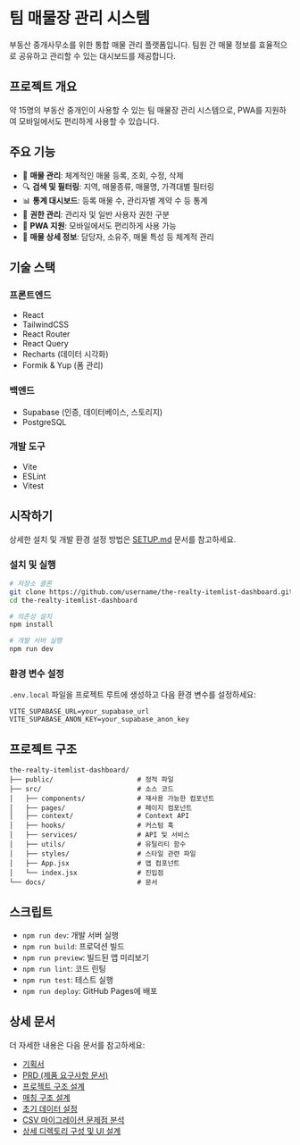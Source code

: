 # 팀 매물장 관리 시스템

부동산 중개사무소를 위한 통합 매물 관리 플랫폼입니다. 팀원 간 매물 정보를 효율적으로 공유하고 관리할 수 있는 대시보드를 제공합니다.

## 프로젝트 개요

약 15명의 부동산 중개인이 사용할 수 있는 팀 매물장 관리 시스템으로, PWA를 지원하여 모바일에서도 편리하게 사용할 수 있습니다.

## 주요 기능

- 🏢 **매물 관리**: 체계적인 매물 등록, 조회, 수정, 삭제
- 🔍 **검색 및 필터링**: 지역, 매물종류, 매물명, 가격대별 필터링
- 📊 **통계 대시보드**: 등록 매물 수, 관리자별 계약 수 등 통계
- 👥 **권한 관리**: 관리자 및 일반 사용자 권한 구분
- 📱 **PWA 지원**: 모바일에서도 편리하게 사용 가능
- 📝 **매물 상세 정보**: 담당자, 소유주, 매물 특성 등 체계적 관리

## 기술 스택

### 프론트엔드
- React
- TailwindCSS
- React Router
- React Query
- Recharts (데이터 시각화)
- Formik & Yup (폼 관리)

### 백엔드
- Supabase (인증, 데이터베이스, 스토리지)
- PostgreSQL

### 개발 도구
- Vite
- ESLint
- Vitest

## 시작하기

상세한 설치 및 개발 환경 설정 방법은 [SETUP.md](./SETUP.md) 문서를 참고하세요.

### 설치 및 실행

```bash
# 저장소 클론
git clone https://github.com/username/the-realty-itemlist-dashboard.git
cd the-realty-itemlist-dashboard

# 의존성 설치
npm install

# 개발 서버 실행
npm run dev
```

### 환경 변수 설정

`.env.local` 파일을 프로젝트 루트에 생성하고 다음 환경 변수를 설정하세요:

```
VITE_SUPABASE_URL=your_supabase_url
VITE_SUPABASE_ANON_KEY=your_supabase_anon_key
```

## 프로젝트 구조

```
the-realty-itemlist-dashboard/
├── public/                     # 정적 파일
├── src/                        # 소스 코드
│   ├── components/             # 재사용 가능한 컴포넌트
│   ├── pages/                  # 페이지 컴포넌트
│   ├── context/                # Context API
│   ├── hooks/                  # 커스텀 훅
│   ├── services/               # API 및 서비스
│   ├── utils/                  # 유틸리티 함수
│   ├── styles/                 # 스타일 관련 파일
│   ├── App.jsx                 # 앱 컴포넌트
│   └── index.jsx               # 진입점
└── docs/                       # 문서
```

## 스크립트

- `npm run dev`: 개발 서버 실행
- `npm run build`: 프로덕션 빌드
- `npm run preview`: 빌드된 앱 미리보기
- `npm run lint`: 코드 린팅
- `npm run test`: 테스트 실행
- `npm run deploy`: GitHub Pages에 배포

## 상세 문서

더 자세한 내용은 다음 문서를 참고하세요:

- [기획서](./docs/팀_매물장_기획서.md)
- [PRD (제품 요구사항 문서)](./docs/팀_매물장_PRD.md)
- [프로젝트 구조 설계](./docs/프로젝트_구조_설계.md)
- [매칭 구조 설계](./docs/매칭_구조_설계.md)
- [초기 데이터 설정](./docs/초기_데이터_설정.md)
- [CSV 마이그레이션 문제점 분석](./docs/CSV_마이그레이션_문제점_분석.md)
- [상세 디렉토리 구성 및 UI 설계](./docs/상세_디렉토리_구성_및_UI_설계.md) 
